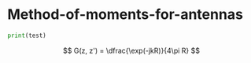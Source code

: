 # Method-of-moments-for-antennas

```python
print(test)
```

$$
G(z, z') = \dfrac{\exp(-jkR)}{4\pi R}
$$
